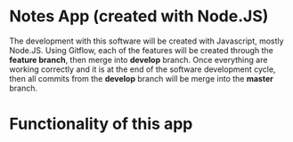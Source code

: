 # Notes App (created with Node.JS)

The development with this software will be created with Javascript, mostly Node.JS. Using Gitflow, each of the features will be created through the **feature branch**, then merge into **develop** branch. Once everything are working correctly and it is at the end of the software development cycle, then all commits from the **develop** branch will be merge into the **master** branch.

# Functionality of this app

